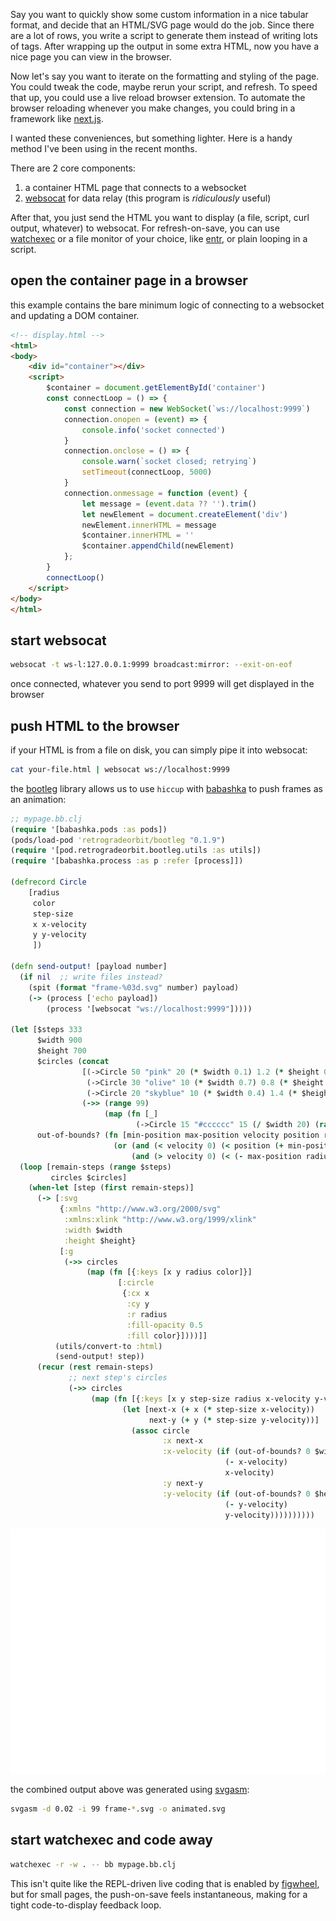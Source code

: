 Say you want to quickly show some custom information in a nice tabular format, and decide that an HTML/SVG page would do the job. Since there are a lot of rows, you write a script to generate them instead of writing lots of tags. After wrapping up the output in some extra HTML, now you have a nice page you can view in the browser.

Now let's say you want to iterate on the formatting and styling of the page. You could tweak the code, maybe rerun your script, and refresh. To speed that up, you could use a live reload browser extension. To automate the browser reloading whenever you make changes, you could bring in a framework like [next.js](https://nextjs.org/).

I wanted these conveniences, but something lighter. Here is a handy method I've been using in the recent months.

There are 2 core components:
1. a container HTML page that connects to a websocket
2. [websocat](https://github.com/vi/websocat) for data relay (this program is _ridiculously_ useful)

After that, you just send the HTML you want to display (a file, script, curl output, whatever) to websocat. For refresh-on-save, you can use [watchexec](https://github.com/watchexec/watchexec) or a file monitor of your choice, like [entr](https://github.com/eradman/entr), or plain looping in a script.

## open the container page in a browser

this example contains the bare minimum logic of connecting to a websocket and updating a DOM container.

```html
<!-- display.html -->
<html>
<body>
    <div id="container"></div>
    <script>
        $container = document.getElementById('container')
        const connectLoop = () => {
            const connection = new WebSocket(`ws://localhost:9999`)
            connection.onopen = (event) => {
                console.info('socket connected')
            }
            connection.onclose = () => {
                console.warn(`socket closed; retrying`)
                setTimeout(connectLoop, 5000)
            }
            connection.onmessage = function (event) {
                let message = (event.data ?? '').trim()
                let newElement = document.createElement('div')
                newElement.innerHTML = message
                $container.innerHTML = ''
                $container.appendChild(newElement)
            };
        }
        connectLoop()
    </script>
</body>
</html>
```

## start websocat

```sh
websocat -t ws-l:127.0.0.1:9999 broadcast:mirror: --exit-on-eof
```

once connected, whatever you send to port 9999 will get displayed in the browser

## push HTML to the browser

if your HTML is from a file on disk, you can simply pipe it into websocat:

```sh
cat your-file.html | websocat ws://localhost:9999
```

the [bootleg](https://github.com/retrogradeorbit/bootleg) library allows us to use `hiccup` with [babashka](https://github.com/babashka/babashka) to push frames as an animation:

```clojure
;; mypage.bb.clj
(require '[babashka.pods :as pods])
(pods/load-pod 'retrogradeorbit/bootleg "0.1.9")
(require '[pod.retrogradeorbit.bootleg.utils :as utils])
(require '[babashka.process :as p :refer [process]])

(defrecord Circle
    [radius
     color
     step-size
     x x-velocity
     y y-velocity
     ])

(defn send-output! [payload number]
  (if nil  ;; write files instead?
    (spit (format "frame-%03d.svg" number) payload)
    (-> (process ['echo payload])
        (process '[websocat "ws://localhost:9999"]))))

(let [$steps 333
      $width 900
      $height 700
      $circles (concat
                [(->Circle 50 "pink" 20 (* $width 0.1) 1.2 (* $height 0.2) 1.0)
                 (->Circle 30 "olive" 10 (* $width 0.7) 0.8 (* $height 0.6) 1.3)
                 (->Circle 20 "skyblue" 10 (* $width 0.4) 1.4 (* $height 0.3) 1.2)]
                (->> (range 99)
                     (map (fn [_]
                            (->Circle 15 "#cccccc" 15 (/ $width 20) (rand) (* (/ $height 20) 19) (rand))))))
      out-of-bounds? (fn [min-position max-position velocity position radius]
                       (or (and (< velocity 0) (< position (+ min-position radius)))
                           (and (> velocity 0) (< (- max-position radius) position))))]
  (loop [remain-steps (range $steps)
         circles $circles]
    (when-let [step (first remain-steps)]
      (-> [:svg
           {:xmlns "http://www.w3.org/2000/svg"
            :xmlns:xlink "http://www.w3.org/1999/xlink"
            :width $width
            :height $height}
           [:g
            (->> circles
                 (map (fn [{:keys [x y radius color]}]
                        [:circle
                         {:cx x
                          :cy y
                          :r radius
                          :fill-opacity 0.5
                          :fill color}])))]]
          (utils/convert-to :html)
          (send-output! step))
      (recur (rest remain-steps)
             ;; next step's circles
             (->> circles
                  (map (fn [{:keys [x y step-size radius x-velocity y-velocity] :as circle}]
                         (let [next-x (+ x (* step-size x-velocity))
                               next-y (+ y (* step-size y-velocity))]
                           (assoc circle
                                  :x next-x
                                  :x-velocity (if (out-of-bounds? 0 $width x-velocity next-x radius)
                                                (- x-velocity)
                                                x-velocity)
                                  :y next-y
                                  :y-velocity (if (out-of-bounds? 0 $height y-velocity next-y radius)
                                                (- y-velocity)
                                                y-velocity))))))))))
```

![](./img/2022/10/2022-10-26_babashka-animation.svg)

the combined output above was generated using [svgasm](https://github.com/tomkwok/svgasm):

```sh
svgasm -d 0.02 -i 99 frame-*.svg -o animated.svg 
```

## start watchexec and code away

```sh
watchexec -r -w . -- bb mypage.bb.clj
```

This isn't quite like the REPL-driven live coding that is enabled by [figwheel](https://figwheel.org/), but for small pages, the push-on-save feels instantaneous, making for a tight code-to-display feedback loop.
